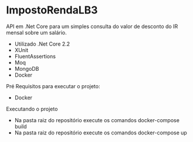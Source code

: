 # ImpostoRendaLB3

API em .Net Core para um simples consulta do valor de desconto do IR mensal sobre um salário.

  - Utilizado .Net Core 2.2
  - XUnit
  - FluentAssertions
  - Moq
  - MongoDB
  - Docker

Pré Requisitos para executar o projeto:
  - Docker 

Executando o projeto
 - Na pasta raiz do repositório execute os comandos docker-compose build
 - Na pasta raiz do repositório execute os comandos docker-compose up
